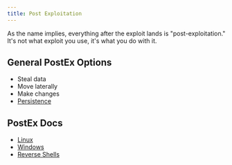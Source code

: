 ```yaml
---
title: Post Exploitation
---
```


As the name implies, everything after the exploit lands is "post-exploitation."
It's not what exploit you use, it's what you do with it.

## General PostEx Options ##

- Steal data
- Move laterally
- Make changes
- [Persistence](/security/postex/persistence)

## PostEx Docs ##

- [Linux](/security/postex/linux)
- [Windows](/security/postex/windows)
- [Reverse Shells](/security/postex/reverse)
